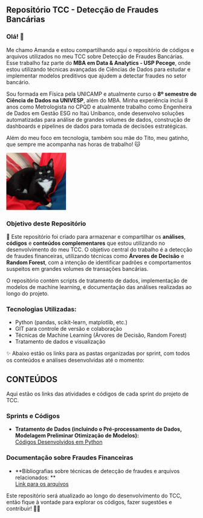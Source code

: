 ## Repositório TCC - Detecção de Fraudes Bancárias

### Olá! 👋

Me chamo Amanda e estou compartilhando aqui o repositório de códigos e arquivos utilizados no meu TCC sobre Detecção de Fraudes Bancárias. Esse trabalho faz parte do **MBA em Data & Analytics - USP Pecege**, onde estou utilizando técnicas avançadas de Ciências de Dados para estudar e implementar modelos preditivos que ajudem a detectar fraudes no setor bancário.

Sou formada em Física pela UNICAMP e atualmente curso o **8º semestre de Ciência de Dados na UNIVESP**, além do MBA. Minha experiência inclui 8 anos como Metrologista no CPQD e atualmente trabalho como Engenheira de Dados em Gestão ESG no Itaú Unibanco, onde desenvolvo soluções automatizadas para análise de grandes volumes de dados, construção de dashboards e pipelines de dados para tomada de decisões estratégicas.

Além do meu foco em tecnologia, também sou mãe do Tito, meu gatinho, que sempre me acompanha nas horas de trabalho! 🐱

![Tito](images/titinho.PNG)

### Objetivo deste Repositório

💬 Este repositório foi criado para armazenar e compartilhar os **análises**, **códigos** e **conteúdos complementares** que estou utilizando no desenvolvimento do meu TCC. O objetivo central do trabalho é a detecção de fraudes financeiras, utilizando técnicas como **Árvores de Decisão** e **Random Forest**, com a intenção de identificar padrões e comportamentos suspeitos em grandes volumes de transações bancárias.

O repositório contém scripts de tratamento de dados, implementação de modelos de machine learning, e documentação das análises realizadas ao longo do projeto.

### Tecnologias Utilizadas:
- Python (pandas, scikit-learn, matplotlib, etc.)
- GIT para controle de versão e colaboração
- Técnicas de Machine Learning (Árvores de Decisão, Random Forest)
- Tratamento de dados e visualização

✨ Abaixo estão os links para as pastas organizadas por sprint, com todos os conteúdos e análises desenvolvidas até o momento:

## CONTEÚDOS

Aqui estão os links das atividades e códigos de cada sprint do projeto de TCC.

### Sprints e Códigos

- **Tratamento de Dados (incluindo o Pré-processamento de Dados, Modelagem Preliminar Otimização de Modelos):**  
  [Códigos Desenvolvidos em Python](https://github.com/amanda8792/curso_compass/tree/master/SPRINT%2001)
  
### Documentação sobre Fraudes Financeiras

- **Bibliografias sobre técnicas de detecção de fraudes e arquivos relacionados: **  
  [Link para os arquivos](https://github.com/amanda8792/)

Este repositório será atualizado ao longo do desenvolvimento do TCC, então fique à vontade para explorar os códigos, fazer sugestões e contribuir! 👩‍💻
